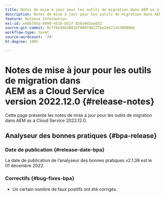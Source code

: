 ```yaml
---
title: Notes de mise à jour pour les outils de migration dans AEM as a Cloud Service version 2022.12.0
description: Notes de mise à jour pour les outils de migration dans AEM as a Cloud Service version 2022.12.0
feature: Release Information
exl-id: e4b6795b-6999-451b-b51f-056a9d2ea652
source-git-commit: 9cff6e94b38016f008fd8177be2e071a530d80b6
workflow-type: tm+mt
source-wordcount: '74'
ht-degree: 100%

---
```


# Notes de mise à jour pour les outils de migration dans AEM as a Cloud Service version 2022.12.0 {#release-notes}

Cette page présente les notes de mise à jour pour les outils de migration dans AEM as a Cloud Service 2022.12.0.

## Analyseur des bonnes pratiques {#bpa-release}

### Date de publication {#release-date-bpa}

La date de publication de l’analyseur des bonnes pratiques v2.1.38 est le 01 décembre 2022.

### Correctifs {#bug-fixes-bpa}

* Un certain nombre de faux positifs ont été corrigés.
